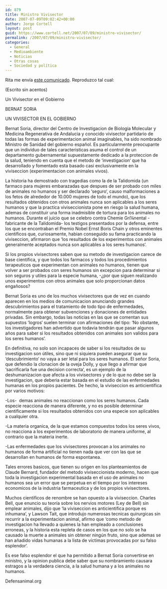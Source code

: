 ```yaml
---
id: 879
title: Ministro Vivisector
date: 2007-07-09T09:02:42+00:00
author: Jorge Cortell
layout: post
guid: https://www.cortell.net/2007/07/09/ministro-vivisector/
permalink: /2007/07/09/ministro-vivisector/
categories:
  - General
  - Medioambiente
  - Noticias
  - Otras cosas
  - Sociedad y polí­tica
---
```

Rita me enví­a <a target="_blank" title="Comunicado" href="https://www.defensanimal.org/comunicados/070707.htm">este comunicado</a>. Reproduzco tal cual:

(Escrito sin acentos)
  
Un Vivisector en el Gobierno
  
BERNAT SORIA

UN VIVISECTOR EN EL GOBIERNO

Bernat Soria, director del Centro de Investigacion de Biologia Molecular y Medicina Regenerativa de Andalucia y conocido vivisector partidario de todas las formas de experimentacion animal imaginables, ha sido nombrado Ministro de Sanidad del gobierno español. Es particularmente preocupante que un individuo de tales caracteristicas asuma el control de un departamento gubernamental supuestamente dedicado a la proteccion de la salud, teniendo en cuenta que el metodo de ‘investigacion‘ que ha desarrollado y fomentado esta basado casi exclusivamente en la viviseccion (experimentacion con animales vivos).

La historia ha demostrado con tragedias como la de la Talidomida (un farmaco para mujeres embarazadas que despues de ser probado con miles de animales no humanos y ser declarado ‘seguro‘, causo malformaciones a los fetos de alrededor de 10.000 mujeres de todo el mundo), que los resultados obtenidos con otros animales nunca son aplicables a los seres humanos y que la practica viviseccionista pone en riesgo la salud humana, ademas de constituir una forma inadmisible de tortura para los animales no humanos. Durante el juicio que se celebro contra Chemie Grí¼nental -fabricante de la Talidomida- los testigos presentados por la defensa, entre los que se encontraban el Premio Nobel Ernst Boris Chain y otros eminentes cientí­ficos que, curiosamente, habian conseguido su fama practicando la viviseccion, afirmaron que ‘los resultados de los experimentos con animales generalmente aceptados nunca son aplicables a los seres humanos‘.

Si los propios vivisectores saben que su metodo de investigacion carece de base cientifica, y que todos los farmacos y todos los procedimientos terapeuticos que experimentan con animales no humanos, tienen que volver a ser probados con seres humanos sin excepcion para determinar si son seguros y utiles para la especie humana, -¿por que siguen realizando unos experimentos con otros animales que solo proporcionan datos engañosos?

Bernat Soria es uno de los muchos vivisectores que de vez en cuando aparecen en los medios de comunicacion anunciando grandes descubrimientos para el tratamiento de todo tipo de enfermedades, normalmente para obtener subvenciones y donaciones de entidades privadas. Sin embargo, todas las noticias en las que se comentan sus supuestos ‘logros‘ suelen terminar con afirmaciones del tipo: ‘No obstante, los investigadores han advertido que todavia tendrán que pasar algunos años para saber si los resultados obtenidos con animales son validos para los seres humanos‘.

En definitiva, no solo son incapaces de saber si los resultados de su investigacion son útiles, sino que ni siquiera pueden asegurar que su ‘descubrimiento‘ no vaya a ser letal para los seres humanos. El señor Soria, que defendio la clonacion de la oveja Dolly, y que llego a afirmar que ‘sacrificarla fue una decision correcta‘, es un ejemplo de la deshumanizacion que afecta a los vivisectores y de lo que no debe ser la investigacion, que deberia estar basada en el estudio de las enfermedades humanas en los propios pacientes. De hecho, la viviseccion es anticientifica por varios motivos:

-Los-  demas animales no reaccionan como los seres humanos. Cada especie reacciona de manera diferente, y no es posible determinar cientificamente si los resultados obtenidos con una especie son aplicables a cualquier otra.

-La materia organica, de la que estamos compuestos todos los seres vivos, no reacciona a los experimentos de laboratorio de manera uniforme, al contrario que la materia inerte.

-Las enfermedades que los vivisectores provocan a los animales no humanos de forma artificial no tienen nada que ver con las que se desarrollan en humanos de forma espontanea.

Tales errores basicos, que tienen su origen en los planteamientos de Claude Bernard, fundador del metodo viviseccionista moderno, hacen que toda la investigacion experimental basada en el uso de animales no humanos sea un error que se perpetua en el tiempo por los intereses economicos de la industria farmaceutica y de los propios vivisectores.

Muchos cientificos de renombre se han opuesto a la viviseccion. Charles Bell, que enuncio su teorí­a sobre los nervios motores (Ley de Bell) sin emplear animales, dijo que ‘la viviseccion es anticientifica porque es inhumana‘, y Lawson Tait, que introdujo numerosas tecnicas quirurgicas sin recurrir a la experimentacion animal, afirmo que ‘como metodo de investigacion ha llevado a quienes la han empleado a conclusiones erroneas, y la historia esta repleta de casos en los que no solo se ha causado la muerte a animales sin obtener ningún fruto, sino que ademas se han añadido vidas humanas a la lista de ví­ctimas provocadas por su falso esplendor‘.

Es ese falso esplendor el que ha permitido a Bernat Soria convertirse en ministro, y la opinion publica debe saber que su nombramiento causara estragos a la verdadera ciencia, a la salud humana y a los animales no humanos.

Defensanimal.org